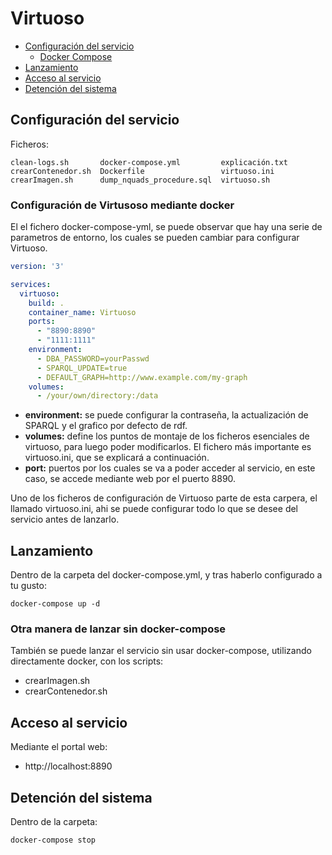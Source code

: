 # Virtuoso 

<!-- TOC START min:2 max:3 link:true update:true -->
- [Configuración del servicio](#configuracin-del-servicio)
  - [Docker Compose](#docker-compose)
- [Lanzamiento](#lanzamiento)
- [Acceso al servicio](#acceso-al-servicio)
- [Detención del sistema](#detencin-del-sistema)

<!-- TOC END -->

## Configuración del servicio

Ficheros:

```
clean-logs.sh       docker-compose.yml         explicación.txt
crearContenedor.sh  Dockerfile                 virtuoso.ini
crearImagen.sh      dump_nquads_procedure.sql  virtuoso.sh

```
### Configuración de Virtusoso mediante docker
El el fichero docker-compose-yml, se puede observar que hay una serie de parametros de entorno, los cuales se pueden cambiar para configurar Virtuoso.

```yaml
version: '3'

services:
  virtuoso:
    build: .
    container_name: Virtuoso
    ports:
      - "8890:8890"
      - "1111:1111"
    environment:
      - DBA_PASSWORD=yourPasswd 
      - SPARQL_UPDATE=true
      - DEFAULT_GRAPH=http://www.example.com/my-graph
    volumes:
      - /your/own/directory:/data 

```

* **environment:** se puede configurar la contraseña, la actualización de SPARQL y el grafico por defecto de rdf.
* **volumes:** define los puntos de montaje de los ficheros esenciales de virtuoso, para luego poder modificarlos. El fichero más importante es virtuoso.ini, que se explicará a continuación.
* **port:** puertos por los cuales se va a poder acceder al servicio, en este caso, se accede mediante web por el puerto 8890.

Uno de los ficheros de configuración de Virtuoso parte de esta carpera, el llamado virtuoso.ini, ahi se puede configurar todo lo que se desee del servicio antes de lanzarlo.

## Lanzamiento

Dentro de la carpeta del docker-compose.yml, y tras haberlo configurado a tu gusto:

```
docker-compose up -d
```

### Otra manera de lanzar sin docker-compose

También se puede lanzar el servicio sin usar docker-compose, utilizando directamente docker, con los scripts:
* crearImagen.sh
* crearContenedor.sh

## Acceso al servicio

Mediante el portal web:

- http://localhost:8890

## Detención del sistema

Dentro de la carpeta:

```
docker-compose stop 
```
